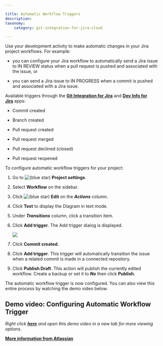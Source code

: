 ```yaml
---

title: Automatic Workflow Triggers
description:
taxonomy:
    category: git-integration-for-jira-cloud

---
```

Use your development activity to make automatic changes in your Jira project workflows. For example:

*   you can configure your Jira workflow to automatically send a Jira issue to IN REVIEW status when a pull request is pushed and associated with the issue, or

*   you can send a Jira issue to IN PROGRESS when a commit is pushed and associated with a Jira issue.


Available triggers through the [**Git Integration for Jira**](https://marketplace.atlassian.com/4984) and [**Dev Info for Jira**](https://marketplace.atlassian.com/1219270) apps:

*   Commit created

*   Branch created

*   Pull request created

*   Pull request merged

*   Pull request declined (closed)

*   Pull request reopened



To configure automatic workflow triggers for your project:

1.  Go to ![(blue star)](/wiki/s/-1639011364/6452/8b4898d3c114827e64ec143b4fa79bb76a6cfa5b/_/images/icons/emoticons/star_blue.png) **Project settings**.

2.  Select **Workflow** on the sidebar.

3.  Click ![(blue star)](/wiki/s/-1639011364/6452/8b4898d3c114827e64ec143b4fa79bb76a6cfa5b/_/images/icons/emoticons/star_blue.png) **Edit** on the _**Actions**_ column.

4.  Click **Text** to display the Diagram in text mode.

5.  Under _**Transitions**_ column, click a transition item.

6.  Click **Add trigger**. The Add trigger dialog is displayed.

    ![](https://bigbrassband.atlassian.net/wiki/download/attachments/1940783182/gitcloud-automatic-workflow-trigger-add-trigger(c).png?version=1&modificationDate=1631336969766&cacheVersion=1&api=v2)
7.  Click **Commit created**.

8.  Click **Add trigger**. This trigger will automatically transition the issue when a related commit is made in a connected repository.

9.  Click **Publish Draft**. This action will publish the currently edited workflow. Create a backup or set it to _**No**_ then click **Publish**.


The automatic workflow trigger is now configured. You can also view this entire process by watching the demo video below.

## Demo video: Configuring Automatic Workflow Trigger

_Right click_ [_**here**_](https://bigbrassband.wistia.com/medias/r8fm0tbrcs) _and open this demo video in a new tab for more viewing options._

[**More information from Atlassian**](https://confluence.atlassian.com/jirasoftwarecloud/configuring-development-tools-764478056.html#Configuringdevelopmenttools-Workflowtriggers)

